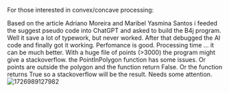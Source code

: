 For those interested in convex/concave processing:

Based on the article Adriano Moreira and Maribel Yasmina Santos i feeded the suggest pseudo code into ChatGPT and asked to build the B4j program. Well it save a lot of typework, but never worked. After that debugged the AI code and finally got it working.
Perfomance is good. Processing time ... it can be much better.
With a huge file of points (>3000) the program might give a stackoverflow.
the PointInPolygon function has some issues. Or points are outside the polygon and the function return False. Or the function returns True so a stackoverflow will be the result. Needs some attention.
![1726989127982](https://github.com/user-attachments/assets/d41cd894-71a1-4027-bf52-705621d585c1)


